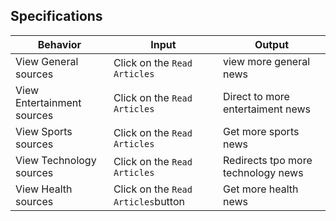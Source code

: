 ## Specifications
| Behavior            | Input                         | Output                        | 
| ------------------- | ----------------------------- | ----------------------------- |
| View General sources | Click on the `Read Articles`  | view more general news|
| View Entertainment sources | Click on the `Read Articles` | Direct to more entertaiment news|
| View Sports sources | Click on the `Read Articles` | Get more sports news |
| View Technology sources | Click on the `Read Articles` | Redirects tpo more technology news|
| View Health sources | Click on the `Read Articles`button | Get more health news |
